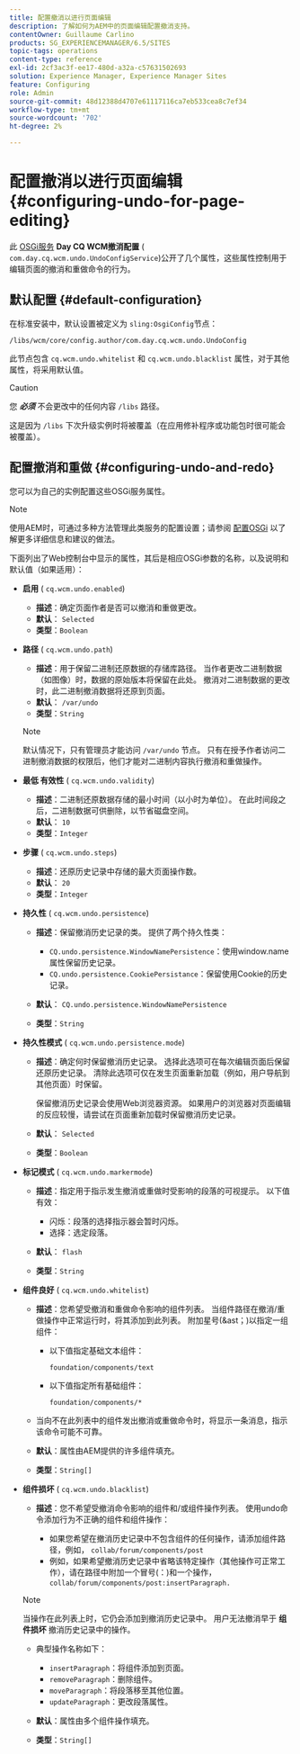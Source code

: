 ```yaml
---
title: 配置撤消以进行页面编辑
description: 了解如何为AEM中的页面编辑配置撤消支持。
contentOwner: Guillaume Carlino
products: SG_EXPERIENCEMANAGER/6.5/SITES
topic-tags: operations
content-type: reference
exl-id: 2cf3ac3f-ee17-480d-a32a-c57631502693
solution: Experience Manager, Experience Manager Sites
feature: Configuring
role: Admin
source-git-commit: 48d12388d4707e61117116ca7eb533cea8c7ef34
workflow-type: tm+mt
source-wordcount: '702'
ht-degree: 2%

---
```


# 配置撤消以进行页面编辑{#configuring-undo-for-page-editing}

此 [OSGi服务](/help/sites-deploying/configuring-osgi.md)  **Day CQ WCM撤消配置** ( `com.day.cq.wcm.undo.UndoConfigService`)公开了几个属性，这些属性控制用于编辑页面的撤消和重做命令的行为。

## 默认配置 {#default-configuration}

在标准安装中，默认设置被定义为 `sling:OsgiConfig`节点：

`/libs/wcm/core/config.author/com.day.cq.wcm.undo.UndoConfig`

此节点包含 `cq.wcm.undo.whitelist` 和 `cq.wcm.undo.blacklist` 属性，对于其他属性，将采用默认值。

>[!CAUTION]
>
>您 ***必须*** 不会更改中的任何内容 `/libs` 路径。
>
>这是因为 `/libs` 下次升级实例时将被覆盖（在应用修补程序或功能包时很可能会被覆盖）。

## 配置撤消和重做 {#configuring-undo-and-redo}

您可以为自己的实例配置这些OSGi服务属性。

>[!NOTE]
>
>使用AEM时，可通过多种方法管理此类服务的配置设置；请参阅 [配置OSGi](/help/sites-deploying/configuring-osgi.md) 以了解更多详细信息和建议的做法。

下面列出了Web控制台中显示的属性，其后是相应OSGi参数的名称，以及说明和默认值（如果适用）：

* **启用**
( `cq.wcm.undo.enabled`)

   * **描述**：确定页面作者是否可以撤消和重做更改。
   * **默认**： `Selected`
   * **类型**：`Boolean`

* **路径**
( `cq.wcm.undo.path`)

   * **描述**：用于保留二进制还原数据的存储库路径。 当作者更改二进制数据（如图像）时，数据的原始版本将保留在此处。 撤消对二进制数据的更改时，此二进制撤消数据将还原到页面。
   * **默认**： `/var/undo`
   * **类型**：`String`

  >[!NOTE]
  >
  >默认情况下，只有管理员才能访问 `/var/undo` 节点。 只有在授予作者访问二进制撤消数据的权限后，他们才能对二进制内容执行撤消和重做操作。

* **最低 有效性**
( `cq.wcm.undo.validity`)

   * **描述**：二进制还原数据存储的最小时间（以小时为单位）。 在此时间段之后，二进制数据可供删除，以节省磁盘空间。
   * **默认**： `10`
   * **类型**：`Integer`

* **步骤**
( `cq.wcm.undo.steps`)

   * **描述**：还原历史记录中存储的最大页面操作数。
   * **默认**： `20`
   * **类型**：`Integer`

* **持久性**
( `cq.wcm.undo.persistence`)

   * **描述**：保留撤消历史记录的类。 提供了两个持久性类：

      * `CQ.undo.persistence.WindowNamePersistence`：使用window.name属性保留历史记录。
      * `CQ.undo.persistence.CookiePersistance`：保留使用Cookie的历史记录。

   * **默认**： `CQ.undo.persistence.WindowNamePersistence`
   * **类型**：`String`

* **持久性模式**
( `cq.wcm.undo.persistence.mode`)

   * **描述**：确定何时保留撤消历史记录。 选择此选项可在每次编辑页面后保留还原历史记录。 清除此选项可仅在发生页面重新加载（例如，用户导航到其他页面）时保留。

     保留撤消历史记录会使用Web浏览器资源。 如果用户的浏览器对页面编辑的反应较慢，请尝试在页面重新加载时保留撤消历史记录。

   * **默认**： `Selected`
   * **类型**：`Boolean`

* **标记模式**
( `cq.wcm.undo.markermode`)

   * **描述**：指定用于指示发生撤消或重做时受影响的段落的可视提示。 以下值有效：

      * 闪烁：段落的选择指示器会暂时闪烁。
      * 选择：选定段落。

   * **默认**： `flash`
   * **类型**：`String`

* **组件良好**
( `cq.wcm.undo.whitelist`)

   * **描述**：您希望受撤消和重做命令影响的组件列表。 当组件路径在撤消/重做操作中正常运行时，将其添加到此列表。 附加星号(&amp;ast；)以指定一组组件：

      * 以下值指定基础文本组件：

        `foundation/components/text`

      * 以下值指定所有基础组件：

        `foundation/components/*`

   * 当向不在此列表中的组件发出撤消或重做命令时，将显示一条消息，指示该命令可能不可靠。

   * **默认**：属性由AEM提供的许多组件填充。
   * **类型**：`String[]`

* **组件损坏**
( `cq.wcm.undo.blacklist`)

   * **描述**：您不希望受撤消命令影响的组件和/或组件操作列表。 使用undo命令添加行为不正确的组件和组件操作：

      * 如果您希望在撤消历史记录中不包含组件的任何操作，请添加组件路径，例如， `collab/forum/components/post`
      * 例如，如果希望撤消历史记录中省略该特定操作（其他操作可正常工作），请在路径中附加一个冒号(：)和一个操作， `collab/forum/components/post:insertParagraph.`

  >[!NOTE]
  >
  >当操作在此列表上时，它仍会添加到撤消历史记录中。 用户无法撤消早于 **组件损坏** 撤消历史记录中的操作。

   * 典型操作名称如下：

      * `insertParagraph`：将组件添加到页面。
      * `removeParagraph`：删除组件。
      * `moveParagraph`：将段落移至其他位置。
      * `updateParagraph`：更改段落属性。

   * **默认**：属性由多个组件操作填充。
   * **类型**：`String[]`
